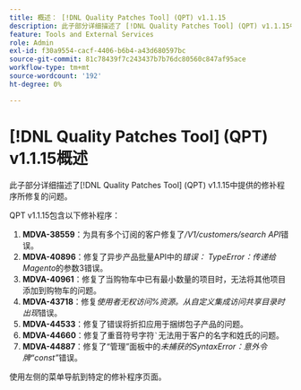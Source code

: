 ```yaml
---
title: 概述： [!DNL Quality Patches Tool] (QPT) v1.1.15
description: 此子部分详细描述了 [!DNL Quality Patches Tool] (QPT) v1.1.15中提供的修补程序所修复的问题。
feature: Tools and External Services
role: Admin
exl-id: f30a9554-cacf-4406-b6b4-a43d680597bc
source-git-commit: 81c78439f7c243437b7b76dc80560c847af95ace
workflow-type: tm+mt
source-wordcount: '192'
ht-degree: 0%

---
```


# [!DNL Quality Patches Tool] (QPT) v1.1.15概述

此子部分详细描述了[!DNL Quality Patches Tool] (QPT) v1.1.15中提供的修补程序所修复的问题。

QPT v1.1.15包含以下修补程序：

1. **MDVA-38559**：为具有多个订阅的客户修复了&#x200B;*/V1/customers/search API*&#x200B;错误。
1. **MDVA-40896**：修复了异步产品批量API中的&#x200B;*错误： TypeError：传递给Magento*&#x200B;的参数3错误。
1. **MDVA-40961**：修复了当购物车中已有最小数量的项目时，无法将其他项目添加到购物车的问题。
1. **MDVA-43718**：修复&#x200B;*使用者无权访问%资源。从自定义集成访问共享目录时出现*&#x200B;错误。
1. **MDVA-44533**：修复了错误将折扣应用于捆绑包子产品的问题。
1. **MDVA-44660**：修复了重音符号字符``` ` ```无法用于客户的名字和姓氏的问题。
1. **MDVA-44887**：修复了“管理”面板中的&#x200B;*未捕获的SyntaxError：意外令牌“const”*&#x200B;错误。

使用左侧的菜单导航到特定的修补程序页面。
